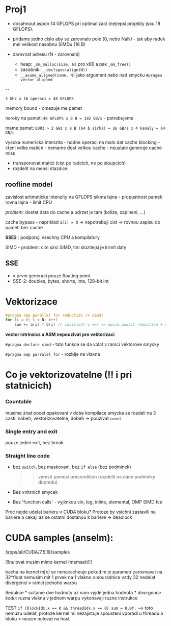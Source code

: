 # Proj1

* dosahnout aspon 14 GFLOPS pri optimalizaci (nejlepsi projekty jsou 18 GFLOPS).

* pridame jedno cislo aby se zarovnalo pole (0, nebo NaN) - tak aby radek mel velikost nasobnu SIMDu (16 B)

* zarovnat adresu (N - zarovnani)
	* heap: `_mm_malloc(size, N)` pro x86 a pak `_mm_free()`
	* zasobnik: `__declspec(align(N))`
	* `__asume_aligned(name, N)` jako argument nebo nad smycku `#pragma vector aligned`

--

`3 GHz x 16 operaci = 48 GFLOPS`

memory bound - omezuje me pamet

naroky na pamet: `48 GFLOPS x 8 B = 192 GB/s` - potrebujeme

mame pamet: `DDR3 > 2 GHz x 8 B (64 b sirka) = 16 GB/s x 4 kanaly = 64 GB/s`

vysoka numericka intenzita - hodne operaci na malo dat
cache blocking - cteni velke matice - nemame dost velkou cache - neustale generuje cache miss
* transponovat matici (cist po radcich, ne po sloupcich)
* rozdelit na mensi dlazdice

## roofline model
zavislost aritmeticke intenzity na GFLOPS
sikma lajna - propustnost pameti
rovna lajna - limit CPU

*problem:* dostat data do cache a udrzet je tam (kolize, zaplneni, …)

cache bypass - napriklad `a[i] = 0` -> nepotrebuji cist -> rovnou zapisu do pameti bez cache

**SSE2** : podporuji vsechny CPU a kompilatory

SIMD - problem: cim sirsi SIMD, tim slozitejsi je krmit daty

## SSE
* v prvni generaci pouze floating point
* SSE-2: doubles, bytes, shorts, ints, 128-bit int


# Vektorizace
```C
#pragma omp parallel for reduction (+ simd)
for (i = 0; i < N; i++)
	sum += a[i] * b[i] // zavislost v +=! >> musim pouzit reduction + simd
```

**vector intrinsics a ASM nepouzivat pro vektorizaci**

`#pragma declare simd` - tato funkce se da volat v ramci vektorove smycky

`#pragma omp parralel for` - rozbije na vlakna

# Co je vektorizovatelne (!! i pri statnicich)
### Countable
musime znat pocet opakovani v dobe kompilace
smycka se rozdeli na 3 casti: nabeh, vektorizovatelne, dobeh -> pouzivat `const`

### Single entry and exit
pouze jeden exit, bez break

### Straight line code
* bez `switch`, bez maskovani, bez `if else` (bez podminek)

	>> vyresit pomoci precondition (rozdelit na dane podminky dopredu)

* Bez vnitrnich smycek

* Bez 'function calls' - vyjimkou sin, log, inline, elemental, OMP SIMD fce

Proc nejde udelat barieru v CUDA bloku?
Protoze by vsichni zastavili na bariere a cekaji az se ostatni dostanou k bariere -> deadlock

# CUDA samples (anselm):
/apps/all/CUDA/7.5.18/samples

!!!nulovat musim mimo kernel (memset)!!!

bacha na kernel
	m[x] se nenacacheuje pokud m je parametr
	zarovnavat na 32*float
	nemusim mit 1 prvek na 1 vlakno
	x-souradnice vzdy 32
	nedelat divergenci v ramci jednoho warpu

Redukce
	* scitame dve hodnoty az nam vyjde jedna hodnota
	* *divergence kodu*: ruzna vlakna v jednom warpu vykonavaji ruzne instrukce


TEST
`if (blockIdx.x == 0 && threadIdx.x == 0) sum = 0.0f;`
	--> toto nemuzu udelat, protoze kernel mi nezajistuje spousteni vporadi u threadu a bloku > musim nulovat na host

